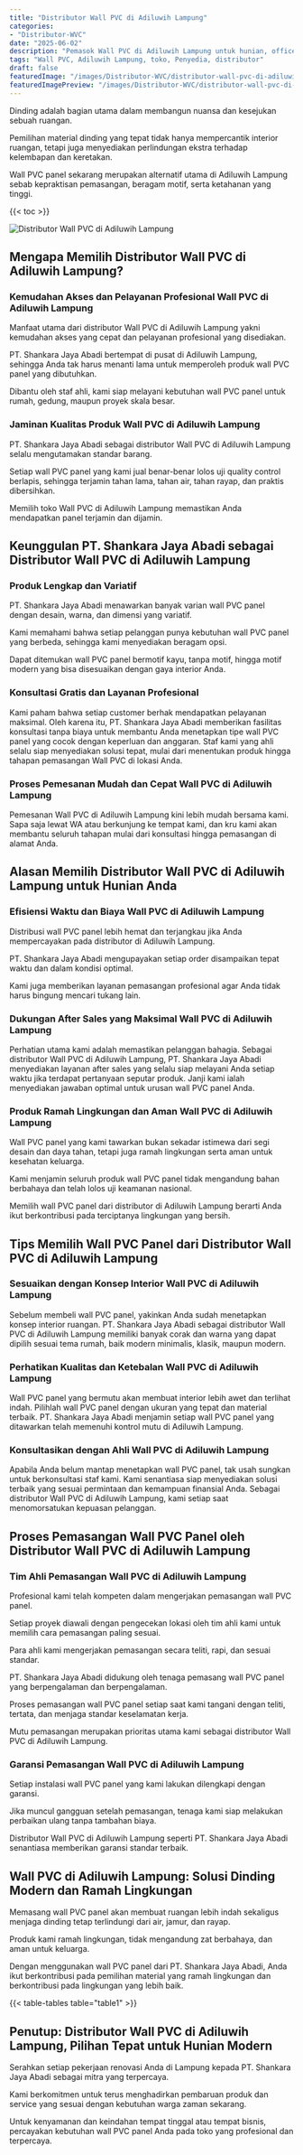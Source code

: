 ```yaml
---
title: "Distributor Wall PVC di Adiluwih Lampung"
categories:
- "Distributor-WVC"
date: "2025-06-02"
description: "Pemasok Wall PVC di Adiluwih Lampung untuk hunian, office, dan toko. Panel unggulan, beragam motif, pilihan warna elegan, dengan servis penempatan dikerjakan oleh tim profesional dan garansi resmi!|Servis penjualan Wall PVC di Adiluwih Lampung bagi kebutuhan tempat tinggal, kantor, maupun toko, dengan produk berkualitas dan pemasangan oleh tim berpengalaman dan kepastian resmi.|Pilihan Wall PVC di Adiluwih Lampung yang terbukti bagi tempat tinggal, kantor, dan toko, bersama panel berkualitas dan instalasi dikerjakan oleh teknisi profesional serta kepastian resmi.|Penjualan Wall PVC di Adiluwih Lampung bagi rumah, kantor, dan gerai, beserta produk unggulan dan pemasangan oleh teknisi ahli, dilengkapi dengan garansi resmi.}"
tags: "Wall PVC, Adiluwih Lampung, toko, Penyedia, distributor"
draft: false
featuredImage: "/images/Distributor-WVC/distributor-wall-pvc-di-adiluwih-lampung.png"
featuredImagePreview: "/images/Distributor-WVC/distributor-wall-pvc-di-adiluwih-lampung.png"
---
```


Dinding adalah bagian utama dalam membangun nuansa dan kesejukan sebuah ruangan.

Pemilihan material dinding yang tepat tidak hanya mempercantik interior ruangan, tetapi juga menyediakan perlindungan ekstra terhadap kelembapan dan keretakan.

Wall PVC panel sekarang merupakan alternatif utama di Adiluwih Lampung sebab kepraktisan pemasangan, beragam motif, serta ketahanan yang tinggi.

{{< toc >}}

![Distributor Wall PVC di Adiluwih Lampung](/images/Distributor-WVC/Distributor-Wall-PVC-di-Adiluwih-Lampung.png)

## Mengapa Memilih Distributor Wall PVC di Adiluwih Lampung?

### Kemudahan Akses dan Pelayanan Profesional Wall PVC di Adiluwih Lampung

Manfaat utama dari distributor Wall PVC di Adiluwih Lampung yakni kemudahan akses yang cepat dan pelayanan profesional yang disediakan.

PT. Shankara Jaya Abadi bertempat di pusat di Adiluwih Lampung, sehingga Anda tak harus menanti lama untuk memperoleh produk wall PVC panel yang dibutuhkan.

Dibantu oleh staf ahli, kami siap melayani kebutuhan wall PVC panel untuk rumah, gedung, maupun proyek skala besar.

### Jaminan Kualitas Produk Wall PVC di Adiluwih Lampung

PT. Shankara Jaya Abadi sebagai distributor Wall PVC di Adiluwih Lampung selalu mengutamakan standar barang.

Setiap wall PVC panel yang kami jual benar-benar lolos uji quality control berlapis, sehingga terjamin tahan lama, tahan air, tahan rayap, dan praktis dibersihkan.

Memilih toko Wall PVC di Adiluwih Lampung memastikan Anda mendapatkan panel terjamin dan dijamin.

## Keunggulan PT. Shankara Jaya Abadi sebagai Distributor Wall PVC di Adiluwih Lampung

### Produk Lengkap dan Variatif

PT. Shankara Jaya Abadi menawarkan banyak varian wall PVC panel dengan desain, warna, dan dimensi yang variatif.

Kami memahami bahwa setiap pelanggan punya kebutuhan wall PVC panel yang berbeda, sehingga kami menyediakan beragam opsi.

Dapat ditemukan wall PVC panel bermotif kayu, tanpa motif, hingga motif modern yang bisa disesuaikan dengan gaya interior Anda.

### Konsultasi Gratis dan Layanan Profesional

Kami paham bahwa setiap customer berhak mendapatkan pelayanan maksimal. Oleh karena itu, PT. Shankara Jaya Abadi memberikan fasilitas konsultasi tanpa biaya untuk membantu Anda menetapkan tipe wall PVC panel yang cocok dengan keperluan dan anggaran. Staf kami yang ahli selalu siap menyediakan solusi tepat, mulai dari menentukan produk hingga tahapan pemasangan Wall PVC di lokasi Anda.

### Proses Pemesanan Mudah dan Cepat Wall PVC di Adiluwih Lampung

Pemesanan Wall PVC di Adiluwih Lampung kini lebih mudah bersama kami. Sapa saja lewat WA atau berkunjung ke tempat kami, dan kru kami akan membantu seluruh tahapan mulai dari konsultasi hingga pemasangan di alamat Anda.

## Alasan Memilih Distributor Wall PVC di Adiluwih Lampung untuk Hunian Anda

### Efisiensi Waktu dan Biaya Wall PVC di Adiluwih Lampung

Distribusi wall PVC panel lebih hemat dan terjangkau jika Anda mempercayakan pada distributor di Adiluwih Lampung.

PT. Shankara Jaya Abadi mengupayakan setiap order disampaikan tepat waktu dan dalam kondisi optimal.

Kami juga memberikan layanan pemasangan profesional agar Anda tidak harus bingung mencari tukang lain.

### Dukungan After Sales yang Maksimal Wall PVC di Adiluwih Lampung

Perhatian utama kami adalah memastikan pelanggan bahagia. Sebagai distributor Wall PVC di Adiluwih Lampung, PT. Shankara Jaya Abadi menyediakan layanan after sales yang selalu siap melayani Anda setiap waktu jika terdapat pertanyaan seputar produk. Janji kami ialah menyediakan jawaban optimal untuk urusan wall PVC panel Anda.

### Produk Ramah Lingkungan dan Aman Wall PVC di Adiluwih Lampung

Wall PVC panel yang kami tawarkan bukan sekadar istimewa dari segi desain dan daya tahan, tetapi juga ramah lingkungan serta aman untuk kesehatan keluarga.

Kami menjamin seluruh produk wall PVC panel tidak mengandung bahan berbahaya dan telah lolos uji keamanan nasional.

Memilih wall PVC panel dari distributor di Adiluwih Lampung berarti Anda ikut berkontribusi pada terciptanya lingkungan yang bersih.

## Tips Memilih Wall PVC Panel dari Distributor Wall PVC di Adiluwih Lampung

### Sesuaikan dengan Konsep Interior Wall PVC di Adiluwih Lampung

Sebelum membeli wall PVC panel, yakinkan Anda sudah menetapkan konsep interior ruangan. PT. Shankara Jaya Abadi sebagai distributor Wall PVC di Adiluwih Lampung memiliki banyak corak dan warna yang dapat dipilih sesuai tema rumah, baik modern minimalis, klasik, maupun modern.

### Perhatikan Kualitas dan Ketebalan Wall PVC di Adiluwih Lampung

Wall PVC panel yang bermutu akan membuat interior lebih awet dan terlihat indah. Pilihlah wall PVC panel dengan ukuran yang tepat dan material terbaik. PT. Shankara Jaya Abadi menjamin setiap wall PVC panel yang ditawarkan telah memenuhi kontrol mutu di Adiluwih Lampung.

### Konsultasikan dengan Ahli Wall PVC di Adiluwih Lampung

Apabila Anda belum mantap menetapkan wall PVC panel, tak usah sungkan untuk berkonsultasi staf kami. Kami senantiasa siap menyediakan solusi terbaik yang sesuai permintaan dan kemampuan finansial Anda. Sebagai distributor Wall PVC di Adiluwih Lampung, kami setiap saat menomorsatukan kepuasan pelanggan.

## Proses Pemasangan Wall PVC Panel oleh Distributor Wall PVC di Adiluwih Lampung

### Tim Ahli Pemasangan Wall PVC di Adiluwih Lampung

Profesional kami telah kompeten dalam mengerjakan pemasangan wall PVC panel.

Setiap proyek diawali dengan pengecekan lokasi oleh tim ahli kami untuk memilih cara pemasangan paling sesuai.

Para ahli kami mengerjakan pemasangan secara teliti, rapi, dan sesuai standar.

PT. Shankara Jaya Abadi didukung oleh tenaga pemasang wall PVC panel yang berpengalaman dan berpengalaman.

Proses pemasangan wall PVC panel setiap saat kami tangani dengan teliti, tertata, dan menjaga standar keselamatan kerja.

Mutu pemasangan merupakan prioritas utama kami sebagai distributor Wall PVC di Adiluwih Lampung.

### Garansi Pemasangan Wall PVC di Adiluwih Lampung

Setiap instalasi wall PVC panel yang kami lakukan dilengkapi dengan garansi.

Jika muncul gangguan setelah pemasangan, tenaga kami siap melakukan perbaikan ulang tanpa tambahan biaya.

Distributor Wall PVC di Adiluwih Lampung seperti PT. Shankara Jaya Abadi senantiasa memberikan garansi standar terbaik.

## Wall PVC di Adiluwih Lampung: Solusi Dinding Modern dan Ramah Lingkungan

Memasang wall PVC panel akan membuat ruangan lebih indah sekaligus menjaga dinding tetap terlindungi dari air, jamur, dan rayap.

Produk kami ramah lingkungan, tidak mengandung zat berbahaya, dan aman untuk keluarga.

Dengan menggunakan wall PVC panel dari PT. Shankara Jaya Abadi, Anda ikut berkontribusi pada pemilihan material yang ramah lingkungan dan berkontribusi pada lingkungan yang lebih baik.

{{< table-tables table="table1" >}}

## Penutup: Distributor Wall PVC di Adiluwih Lampung, Pilihan Tepat untuk Hunian Modern

Serahkan setiap pekerjaan renovasi Anda di Lampung kepada PT. Shankara Jaya Abadi sebagai mitra yang terpercaya.

Kami berkomitmen untuk terus menghadirkan pembaruan produk dan service yang sesuai dengan kebutuhan warga zaman sekarang.

Untuk kenyamanan dan keindahan tempat tinggal atau tempat bisnis, percayakan kebutuhan wall PVC panel Anda pada toko yang profesional dan terpercaya.
